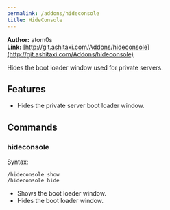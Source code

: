 ```yaml
---
permalink: /addons/hideconsole
title: HideConsole
---
```


**Author:** atom0s<br/>
**Link:** [http://git.ashitaxi.com/Addons/hideconsole](http://git.ashitaxi.com/Addons/hideconsole)

Hides the boot loader window used for private servers.

## Features

  * Hides the private server boot loader window.

## Commands

### hideconsole
Syntax:
```
/hideconsole show
/hideconsole hide
```
  * Shows the boot loader window.
  * Hides the boot loader window.